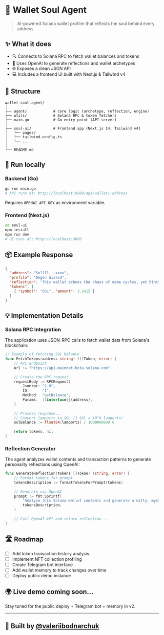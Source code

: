 # 🧙 Wallet Soul Agent

> AI-powered Solana wallet profiler that reflects the soul behind every address.

## ✨ What it does

- 🔍 Connects to Solana RPC to fetch wallet balances and tokens
- 🧠 Uses OpenAI to generate reflections and wallet archetypes
- 🌐 Exposes a clean JSON API
- 💻 Includes a frontend UI built with Next.js & Tailwind v4

## 📂 Structure

```
wallet-soul-agent/
│
├── agent/            # core logic (archetype, reflection, engine)
├── utils/            # Solana RPC & token fetchers
├── main.go           # Go entry point (API server)
│
├── soul-ui/          # Frontend app (Next.js 14, Tailwind v4)
│   └── pages/
│   └── tailwind.config.ts
│   └── ...
│
└── README.md
```

## 🚀 Run locally

### Backend (Go)

```bash
go run main.go
# API runs at: http://localhost:8080/api/wallet/:address
```

Requires `OPENAI_API_KEY` as environment variable.

### Frontend (Next.js)

```bash
cd soul-ui
npm install
npm run dev
# UI runs at: http://localhost:3000
```

## 📦 Example Response

```json
{
  "address": "So1111...xxxx",
  "profile": "Degen Wizard",
  "reflection": "This wallet echoes the chaos of meme cycles, yet hints at a hidden method...",
  "tokens": [
    { "symbol": "SOL", "amount": 3.1415 }
  ]
}
```

## 💡 Implementation Details

### Solana RPC Integration

The application uses JSON-RPC calls to fetch wallet data from Solana's blockchain:

```go
// Example of fetching SOL balance
func FetchTokens(address string) ([]Token, error) {
    // API endpoint
    url := "https://api.mainnet-beta.solana.com"
    
    // Create the RPC request
    requestBody := RPCRequest{
        Jsonrpc: "2.0",
        ID:      "1",
        Method:  "getBalance",
        Params:  []interface{}{address},
    }
    
    // Process response...
    // Convert lamports to SOL (1 SOL = 10^9 lamports)
    solBalance := float64(lamports) / 1000000000.0
    
    return tokens, nil
}
```

### Reflection Generator

The agent analyzes wallet contents and transaction patterns to generate personality reflections using OpenAI:

```go
func GenerateReflection(tokens []Token) (string, error) {
    // Format tokens for prompt
    tokensDescription := formatTokensForPrompt(tokens)
    
    // Generate via OpenAI
    prompt := fmt.Sprintf(
        "Analyze this Solana wallet contents and generate a witty, mystical reflection:\n%s",
        tokensDescription,
    )
    
    // Call OpenAI API and return reflection...
}
```

## 🛣️ Roadmap

- [ ] Add token transaction history analysis
- [ ] Implement NFT collection profiling
- [ ] Create Telegram bot interface
- [ ] Add wallet memory to track changes over time
- [ ] Deploy public demo instance

## 🌍 Live demo coming soon...

Stay tuned for the public deploy + Telegram bot + memory in v2.

---

## 🧠 Built by [@valeriibodnarchuk](https://github.com/valeriutechit)